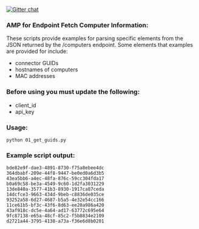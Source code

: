 [![Gitter chat](https://img.shields.io/badge/gitter-join%20chat-brightgreen.svg)](https://gitter.im/CiscoSecurity/AMP-for-Endpoints "Gitter chat")

### AMP for Endpoint Fetch Computer Information:

These scripts provide examples for parsing specific elements from the JSON returned by the /computers endpoint. Some elements that examples are provided for include:
- connector GUIDs
- hostnames of computers
- MAC addresses

### Before using you must update the following:
- client_id
- api_key

### Usage:
```
python 01_get_guids.py
```

### Example script output:
```
bde82e9f-dae3-4891-8730-f75a8ebee4dc
364dbabf-209e-44f8-9447-be0ed0a6d3b5
43ea5bb6-a4ec-48fa-876c-59cc304fda17
b0a69c58-be3a-4549-9c60-1d2fa3031229
13de840a-3577-41b3-8930-1917ca87ceda
14dcfce3-9663-434d-9beb-c8836de035ce
93252a58-6d27-4687-b5a5-4e32e54cc166
11ce61b5-bf3c-43f6-8d63-ee20a986a420
43af918c-dc5e-4a64-ad17-63772c695e64
9fc87138-e65a-48cf-85c2-f5b8834e2109
d2721a44-3795-4138-a73a-f36e6d8b0201
```

